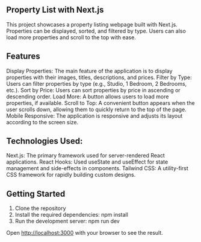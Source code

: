 
## Property List with Next.js
This project showcases a property listing webpage built with Next.js. Properties can be displayed, sorted, and filtered by type. Users can also load more properties and scroll to the top with ease.

## Features
Display Properties: The main feature of the application is to display properties with their images, titles, descriptions, and prices.
Filter by Type: Users can filter properties by type (e.g., Studio, 1 Bedroom, 2 Bedrooms, etc.).
Sort by Price: Users can sort properties by price in ascending or descending order.
Load More: A button allows users to load more properties, if available.
Scroll to Top: A convenient button appears when the user scrolls down, allowing them to quickly return to the top of the page.
Mobile Responsive: The application is responsive and adjusts its layout according to the screen size.

## Technologies Used:
Next.js: The primary framework used for server-rendered React applications.
React Hooks: Used useState and useEffect for state management and side-effects in components.
Tailwind CSS: A utility-first CSS framework for rapidly building custom designs.

## Getting Started
1. Clone the repository
2. Install the required dependencies: npm install
3. Run the development server: npm run dev

Open [http://localhost:3000](http://localhost:3000) with your browser to see the result.

